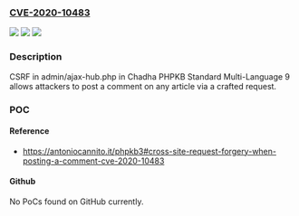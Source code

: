 ### [CVE-2020-10483](https://cve.mitre.org/cgi-bin/cvename.cgi?name=CVE-2020-10483)
![](https://img.shields.io/static/v1?label=Product&message=n%2Fa&color=blue)
![](https://img.shields.io/static/v1?label=Version&message=n%2Fa&color=blue)
![](https://img.shields.io/static/v1?label=Vulnerability&message=n%2Fa&color=brighgreen)

### Description

CSRF in admin/ajax-hub.php in Chadha PHPKB Standard Multi-Language 9 allows attackers to post a comment on any article via a crafted request.

### POC

#### Reference
- https://antoniocannito.it/phpkb3#cross-site-request-forgery-when-posting-a-comment-cve-2020-10483

#### Github
No PoCs found on GitHub currently.


